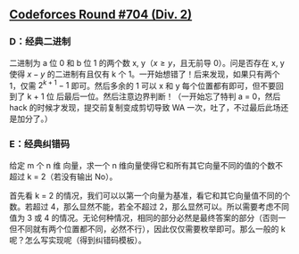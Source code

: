 ## [Codeforces Round #704 (Div. 2)](https://codeforces.com/contest/1492)


### D：经典二进制

二进制为 a 位 0 和 b 位 1 的两个数 x, y（$x \geq y$，且无前导 0）。问是否存在 x, y 使得 $x - y$ 的二进制有且仅有 k 个 1。一开始想错了！后来发现，如果只有两个 1，仅需 $2^{k + 1} - 1$ 即可。然后多余的 1 可以 x 和 y 每个位置都有即可，但不要回到了 k + 1 位 后最后一位。然后注意边界判断！（一开始忘了特判 a = 0，然后 hack 的时候才发现，提交前复制变成剪切导致 WA 一次，吐了，不过最后此场还是加分了。）

### E：经典纠错码

给定 m 个 n 维 向量，求一个 n 维向量使得它和所有其它向量不同的值的个数不超过 k = 2（若没有输出 No）。

首先看 k = 2 的情况，我们可以以第一个向量为基准，看它和其它向量值不同的个数。若超过 4，那么显然不能，若全不超过 2，那么显然可以。所以需要考虑不同值为 3 或 4 的情况。无论何种情况，相同的部分必然是最终答案的部分（否则一但不同就有两个位置都不同，必然不行），因此仅仅需要枚举即可。那么一般的 k 呢？怎么写实现呢（得到纠错码模板）。